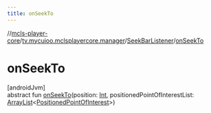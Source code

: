 ```yaml
---
title: onSeekTo
---
```

//[mcls-player-core](../../../index.html)/[tv.mycujoo.mclsplayercore.manager](../index.html)/[SeekBarListener](index.html)/[onSeekTo](on-seek-to.html)



# onSeekTo



[androidJvm]\
abstract fun [onSeekTo](on-seek-to.html)(position: [Int](https://kotlinlang.org/api/latest/jvm/stdlib/kotlin/-int/index.html), positionedPointOfInterestList: [ArrayList](https://kotlinlang.org/api/latest/jvm/stdlib/kotlin.collections/-array-list/index.html)&lt;[PositionedPointOfInterest](../../tv.mycujoo.mclsplayercore.model/-positioned-point-of-interest/index.html)&gt;)





